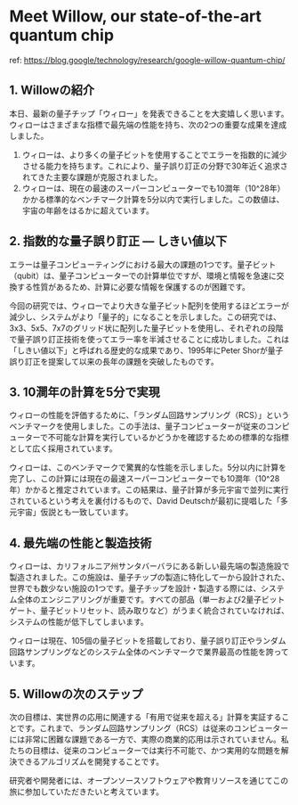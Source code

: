 # Meet Willow, our state-of-the-art quantum chip

ref: <https://blog.google/technology/research/google-willow-quantum-chip/>

## 1. Willowの紹介

本日、最新の量子チップ「ウィロー」を発表できることを大変嬉しく思います。ウィローはさまざまな指標で最先端の性能を持ち、次の2つの重要な成果を達成しました。

 1. ウィローは、より多くの量子ビットを使用することでエラーを指数的に減少させる能力を持ちます。これにより、量子誤り訂正の分野で30年近く追求されてきた主要な課題が克服されました。
 2. ウィローは、現在の最速のスーパーコンピューターでも10澗年（10^28年）かかる標準的なベンチマーク計算を5分以内で実行しました。この数値は、宇宙の年齢をはるかに超えています。

## 2. 指数的な量子誤り訂正 — しきい値以下

エラーは量子コンピューティングにおける最大の課題の1つです。量子ビット（qubit）は、量子コンピューターでの計算単位ですが、環境と情報を急速に交換する性質があるため、計算に必要な情報を保護するのが困難です。

今回の研究では、ウィローでより大きな量子ビット配列を使用するほどエラーが減少し、システムがより「量子的」になることを示しました。この研究では、3x3、5x5、7x7のグリッド状に配列した量子ビットを使用し、それぞれの段階で量子誤り訂正技術を使ってエラー率を半減させることに成功しました。これは「しきい値以下」と呼ばれる歴史的な成果であり、1995年にPeter Shorが量子誤り訂正を提案して以来の長年の課題を突破したものです。

## 3. 10澗年の計算を5分で実現

ウィローの性能を評価するために、「ランダム回路サンプリング（RCS）」というベンチマークを使用しました。この手法は、量子コンピューターが従来のコンピューターで不可能な計算を実行しているかどうかを確認するための標準的な指標として広く採用されています。

ウィローは、このベンチマークで驚異的な性能を示しました。5分以内に計算を完了し、この計算には現在の最速スーパーコンピューターでも10澗年（10^28年）かかると推定されています。この結果は、量子計算が多元宇宙で並列に実行されているという考えを裏付けるもので、David Deutschが最初に提唱した「多元宇宙」仮説とも一致しています。

## 4. 最先端の性能と製造技術

ウィローは、カリフォルニア州サンタバーバラにある新しい最先端の製造施設で製造されました。この施設は、量子チップの製造に特化して一から設計された、世界でも数少ない施設の1つです。量子チップを設計・製造する際には、システム全体のエンジニアリングが重要です。すべての部品（単一および2量子ビットゲート、量子ビットリセット、読み取りなど）がうまく統合されていなければ、システムの性能が低下してしまいます。

ウィローは現在、105個の量子ビットを搭載しており、量子誤り訂正やランダム回路サンプリングなどのシステム全体のベンチマークで業界最高の性能を誇っています。

## 5. Willowの次のステップ

次の目標は、実世界の応用に関連する「有用で従来を超える」計算を実証することです。これまで、ランダム回路サンプリング（RCS）は従来のコンピューターには非常に困難な課題である一方で、実際の商業的応用は示されていません。私たちの目標は、従来のコンピューターでは実行不可能で、かつ実用的な問題を解決できるアルゴリズムを開発することです。

研究者や開発者には、オープンソースソフトウェアや教育リソースを通じてこの旅に参加していただきたいと考えています。
